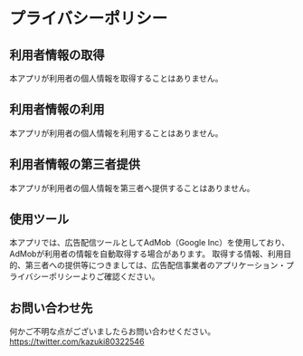 # プライバシーポリシー

## 利用者情報の取得

本アプリが利用者の個人情報を取得することはありません。

## 利用者情報の利用

本アプリが利用者の個人情報を利用することはありません。

## 利用者情報の第三者提供

本アプリが利用者の個人情報を第三者へ提供することはありません。

## 使用ツール

本アプリでは、広告配信ツールとしてAdMob（Google Inc）を使用しており、AdMobが利用者の情報を自動取得する場合があります。
取得する情報、利用目的、第三者への提供等につきましては、広告配信事業者のアプリケーション・プライバシーポリシーよりご確認ください。

## お問い合わせ先

何かご不明な点がございましたらお問い合わせください。<br>
https://twitter.com/kazuki80322546

